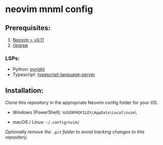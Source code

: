 # neovim mnml config

## Prerequisites:

1. [Neovim > v0.11](https://github.com/neovim/neovim/blob/master/INSTALL.md#install-from-download)
2. [ripgrep](https://github.com/BurntSushi/ripgrep?tab=readme-ov-file#installation)

### LSPs:

- Python: [pyright](https://www.npmjs.com/package/pyright)
- Typescript: [typescript-language-server](https://github.com/typescript-language-server/typescript-language-server?tab=readme-ov-file#installing)

## Installation:

Clone this repository in the appropriate Neovim config folder for your OS.

- Windows (PowerShell): `%USERPROFILE%\AppData\Local\nvim\`

- macOS / Linux: `~/.config/nvim/`

_Optionally remove the `.git` folder to avoid tracking changes to this repository._
